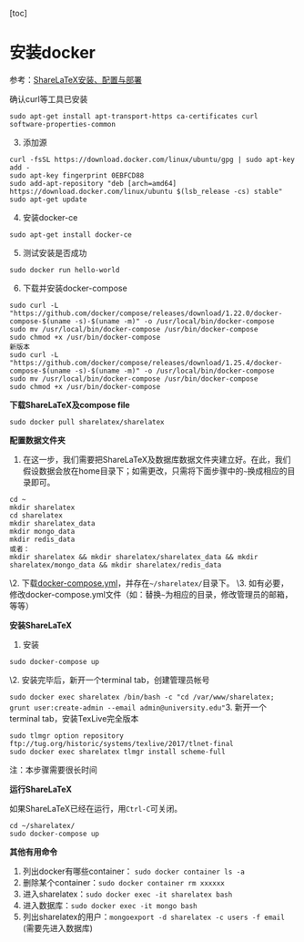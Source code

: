 [toc]

# 安装docker

参考：[ShareLaTeX安装、配置与部署](https://zhuanlan.zhihu.com/p/54088512)

确认curl等工具已安装

```
sudo apt-get install apt-transport-https ca-certificates curl software-properties-common
```

3. 添加源

```
curl -fsSL https://download.docker.com/linux/ubuntu/gpg | sudo apt-key add -
sudo apt-key fingerprint 0EBFCD88
sudo add-apt-repository "deb [arch=amd64] https://download.docker.com/linux/ubuntu $(lsb_release -cs) stable"
sudo apt-get update
```

4. 安装docker-ce

```
sudo apt-get install docker-ce
```

5. 测试安装是否成功

```
sudo docker run hello-world
```

6. 下载并安装docker-compose

```
sudo curl -L "https://github.com/docker/compose/releases/download/1.22.0/docker-compose-$(uname -s)-$(uname -m)" -o /usr/local/bin/docker-compose
sudo mv /usr/local/bin/docker-compose /usr/bin/docker-compose
sudo chmod +x /usr/bin/docker-compose
新版本
sudo curl -L "https://github.com/docker/compose/releases/download/1.25.4/docker-compose-$(uname -s)-$(uname -m)" -o /usr/local/bin/docker-compose
sudo mv /usr/local/bin/docker-compose /usr/bin/docker-compose
sudo chmod +x /usr/bin/docker-compose
```

**下载ShareLaTeX及compose file**

```
sudo docker pull sharelatex/sharelatex
```

**配置数据文件夹**

1. 在这一步，我们需要把ShareLaTeX及数据库数据文件夹建立好。在此，我们假设数据会放在home目录下；如需更改，只需将下面步骤中的`~`换成相应的目录即可。

```
cd ~
mkdir sharelatex
cd sharelatex
mkdir sharelatex_data
mkdir mongo_data
mkdir redis_data
或者：
mkdir sharelatex && mkdir sharelatex/sharelatex_data && mkdir sharelatex/mongo_data && mkdir sharelatex/redis_data
```

\2. 下载[docker-compose.yml](https://link.zhihu.com/?target=https%3A//raw.githubusercontent.com/sharelatex/sharelatex/master/docker-compose.yml)，并存在`~/sharelatex/`目录下。
\3. 如有必要，修改docker-compose.yml文件（如：替换`~`为相应的目录，修改管理员的邮箱，等等）

**安装ShareLaTeX**

1. 安装

```
sudo docker-compose up
```

\2. 安装完毕后，新开一个terminal tab，创建管理员帐号

`sudo docker exec sharelatex /bin/bash -c "cd /var/www/sharelatex; grunt user:create-admin --email admin@university.edu"`3. 新开一个terminal tab，安装TexLive完全版本

```
sudo tlmgr option repository ftp://tug.org/historic/systems/texlive/2017/tlnet-final
sudo docker exec sharelatex tlmgr install scheme-full
```

注：本步骤需要很长时间



**运行ShareLaTeX**

如果ShareLaTeX已经在运行，用`Ctrl-C`可关闭。

```
cd ~/sharelatex/
sudo docker-compose up
```

**其他有用命令**

1. 列出docker有哪些container： `sudo docker container ls -a`
2. 删除某个container：`sudo docker container rm xxxxxx`
3. 进入sharelatex：`sudo docker exec -it sharelatex bash`
4. 进入数据库：`sudo docker exec -it mongo bash`
5. 列出sharelatex的用户：`mongoexport -d sharelatex -c users -f email` (需要先进入数据库)